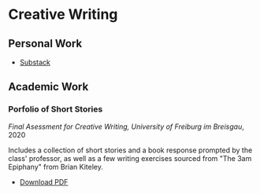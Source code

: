 # Creative Writing

## Personal Work

- [Substack](https://sealskin.substack.com/)

## Academic Work


### Porfolio of Short Stories
*Final Asessment for Creative Writing, University of Freiburg im Breisgau*, 2020

Includes a collection of short stories and a book response prompted by the class' professor, as well as a few writing exercises sourced from "The 3am Epiphany" from Brian Kiteley.

- [Download PDF](./creative/creative.pdf)

    


